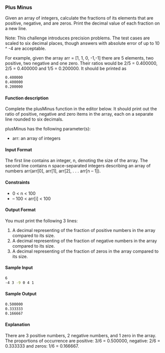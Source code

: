 ### Plus Minus

Given an array of integers, calculate the fractions of its elements that are positive, negative, and are zeros. Print the decimal value of each fraction on a new line.

Note: This challenge introduces precision problems. The test cases are scaled to six decimal places, though answers with absolute error of up to 10 ^ -4 are acceptable.

For example, given the array arr = [1, 1, 0, -1,-1] there are 5 elements, two positive, two negative and one zero. Their ratios would be 2/5 = 0.400000, 2/5 = 0.400000 and 1/5 = 0.200000. It should be printed as

```bash
0.400000
0.400000
0.200000
```

#### Function description
Complete the plusMinus function in the editor below. It should print out the ratio of positive, negative and zero items in the array, each on a separate line rounded to six decimals.

plusMinus has the following parameter(s):

* arr: an array of integers

#### Input Format

The first line contains an integer, n, denoting the size of the array.
The second line contains n space-separated integers describing an array of numbers arr(arr[0], arr[1], arr[2], . . . arr[n – 1]).

#### Constraints
* 0 < n < 100
* – 100 < arr[i] < 100

#### Output Format
You must print the following 3 lines:

1. A decimal representing of the fraction of positive numbers in the array compared to its size.
2. A decimal representing of the fraction of negative numbers in the array compared to its size.
3. A decimal representing of the fraction of zeros in the array compared to its size.

#### Sample Input

```bash
6
-4 3 -9 0 4 1
```

#### Sample Output

```bash
0.500000
0.333333
0.166667
```

#### Explanation
There are 3 positive numbers, 2 negative numbers, and 1 zero in the array.
The proportions of occurrence are positive: 3/6 = 0.500000, negative: 2/6 = 0.333333 and zeros: 1/6 = 0.166667.